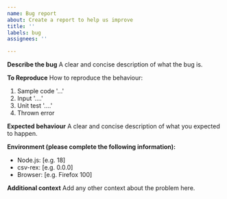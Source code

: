 ```yaml
---
name: Bug report
about: Create a report to help us improve
title: ''
labels: bug
assignees: ''

---
```


**Describe the bug**
A clear and concise description of what the bug is.

**To Reproduce**
How to reproduce the behaviour:
1. Sample code '...'
2. Input '....'
3. Unit test '....'
4. Thrown error

**Expected behaviour**
A clear and concise description of what you expected to happen.

**Environment (please complete the following information):**
 - Node.js: [e.g. 18]
 - csv-rex: [e.g. 0.0.0]
 - Browser: [e.g. Firefox 100]

**Additional context**
Add any other context about the problem here.
